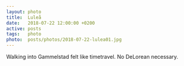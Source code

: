 ```yaml
---
layout: photo
title:  Luleå
date:   2018-07-22 12:00:00 +0200
active: posts
tags:   photo
photo:  posts/photos/2018-07-22-lulea01.jpg
---
```


Walking into Gammelstad felt like timetravel. No DeLorean necessary.
